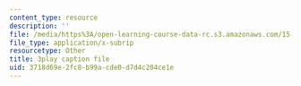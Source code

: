 ```yaml
---
content_type: resource
description: ''
file: /media/https%3A/open-learning-course-data-rc.s3.amazonaws.com/15-071-the-analytics-edge-spring-2017/3718d69e2fc8b99acde0d7d4c204ce1e_D2FQ-JnltPw.srt
file_type: application/x-subrip
resourcetype: Other
title: 3play caption file
uid: 3718d69e-2fc8-b99a-cde0-d7d4c204ce1e
---
```

